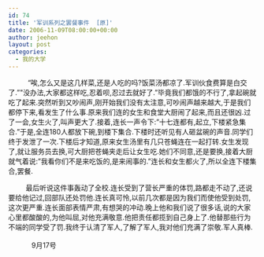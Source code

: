 ```yaml
---
id: 74
title: '军训系列之罢餐事件  [原]'
date: 2006-11-09T08:00:00+00:00
author: jeehon
layout: post
categories:
  - 我的大学
---
```

&nbsp;&nbsp;&nbsp;&nbsp;&nbsp;&nbsp;&nbsp;&nbsp;&nbsp; &#8220;唉,怎么又是这几样菜,还是人吃的吗?饭菜汤都凉了.军训伙食费算是白交了.&#8221;"没办法,大家都这样吃,忍着呗,忍过去就好了.&#8221;毕竟我们都饿的不行了,拿起碗就吃了起来.突然听到又吵闹声,刚开始我们没有太注意,可吵闹声越来越大,于是我们都停下来,看发生了什么事.原来我们连的女生和食堂大厨闹了起来,而且还很凶.过了一会,女生火了,叫声更大了.接着,连长一声令下:&#8221;十七连都有,起立,下楼紧急集合.&#8221;于是,全连180人都放下碗,到楼下集合.下楼时还听见有人砸盆碗的声音.同学们终于发泄了一次.下楼后才知道,原来女生汤里有几只苍蝇连在一起打转.女生发现了,就让服务员去换,可大厨把苍蝇夹走后让女生吃.她们不同意,还是要换,接着大厨就气着说:&#8221;我看你们不是来吃饭的,是来闹事的.&#8221;连长和女生都火了,所以全连下楼集合,罢餐.

&nbsp;&nbsp;&nbsp;&nbsp;&nbsp;&nbsp;&nbsp;&nbsp; 最后听说这件事轰动了全校.连长受到了营长严重的体罚,路都走不动了,还说要给他记过,回部队还处罚他.连长真可怜,以前几次都是因为我们而使他受到处罚,这次更严重.连长面部表情严肃,有想哭的冲动.晚上他和我们说了很多话,说的大家心里都酸酸的,为他叫屈,对他充满敬意.他把责任都揽到自己身上了.他替那些行为不端的同学受了罚.我终于认清了军人,了解了军人,我对他们充满了崇敬.军人真棒.   
&nbsp;&nbsp;&nbsp;&nbsp;&nbsp;&nbsp;&nbsp;&nbsp;&nbsp;&nbsp;&nbsp;&nbsp;&nbsp;&nbsp;&nbsp;&nbsp;&nbsp;&nbsp;&nbsp;&nbsp;&nbsp;&nbsp;&nbsp;&nbsp;&nbsp;&nbsp;&nbsp;&nbsp;&nbsp;&nbsp;&nbsp;&nbsp;&nbsp;&nbsp;&nbsp;&nbsp;&nbsp;&nbsp;&nbsp;&nbsp;&nbsp;&nbsp;&nbsp;&nbsp;&nbsp;&nbsp;&nbsp;&nbsp;&nbsp;&nbsp;&nbsp;&nbsp;&nbsp;&nbsp;&nbsp;&nbsp;&nbsp;&nbsp;&nbsp;&nbsp;&nbsp;&nbsp;&nbsp;&nbsp;&nbsp;&nbsp;&nbsp;&nbsp;&nbsp;&nbsp;&nbsp;&nbsp;&nbsp;&nbsp;&nbsp;&nbsp;&nbsp;&nbsp;&nbsp;&nbsp;&nbsp;&nbsp;&nbsp;&nbsp;&nbsp;&nbsp;&nbsp;&nbsp;&nbsp;&nbsp;&nbsp;&nbsp;&nbsp;&nbsp;&nbsp;&nbsp;&nbsp;&nbsp;&nbsp;&nbsp;&nbsp;&nbsp;&nbsp;&nbsp;&nbsp;&nbsp;&nbsp;&nbsp;&nbsp;&nbsp;&nbsp;&nbsp;&nbsp;&nbsp;&nbsp;&nbsp;&nbsp;&nbsp;&nbsp;&nbsp;&nbsp;&nbsp;&nbsp;&nbsp;&nbsp;&nbsp;&nbsp;&nbsp;&nbsp;&nbsp;&nbsp;&nbsp;&nbsp;&nbsp;&nbsp;&nbsp;&nbsp;&nbsp;&nbsp; 9月17号